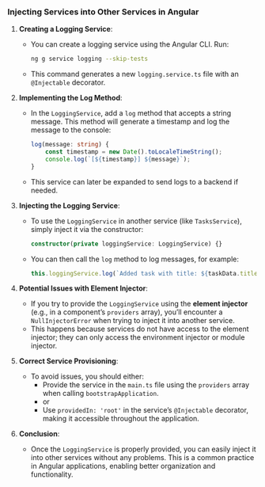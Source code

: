
### Injecting Services into Other Services in Angular

1. **Creating a Logging Service**:
   - You can create a logging service using the Angular CLI. Run:
     ```bash
     ng g service logging --skip-tests
     ```
   - This command generates a new `logging.service.ts` file with an `@Injectable` decorator.

2. **Implementing the Log Method**:
   - In the `LoggingService`, add a `log` method that accepts a string message. This method will generate a timestamp and log the message to the console:
     ```typescript
     log(message: string) {
         const timestamp = new Date().toLocaleTimeString();
         console.log(`[${timestamp}] ${message}`);
     }
     ```
   - This service can later be expanded to send logs to a backend if needed.

3. **Injecting the Logging Service**:
   - To use the `LoggingService` in another service (like `TasksService`), simply inject it via the constructor:
     ```typescript
     constructor(private loggingService: LoggingService) {}
     ```
   - You can then call the `log` method to log messages, for example:
     ```typescript
     this.loggingService.log(`Added task with title: ${taskData.title}`);
     ```

4. **Potential Issues with Element Injector**:
   - If you try to provide the `LoggingService` using the **element injector** (e.g., in a component’s `providers` array), you’ll encounter a `NullInjectorError` when trying to inject it into another service.
   - This happens because services do not have access to the element injector; they can only access the environment injector or module injector.

5. **Correct Service Provisioning**:
   - To avoid issues, you should either:
     - Provide the service in the `main.ts` file using the `providers` array when calling `bootstrapApplication`.
     - or
     - Use `providedIn: 'root'` in the service’s `@Injectable` decorator, making it accessible throughout the application.

6. **Conclusion**:
   - Once the `LoggingService` is properly provided, you can easily inject it into other services without any problems. This is a common practice in Angular applications, enabling better organization and functionality.

